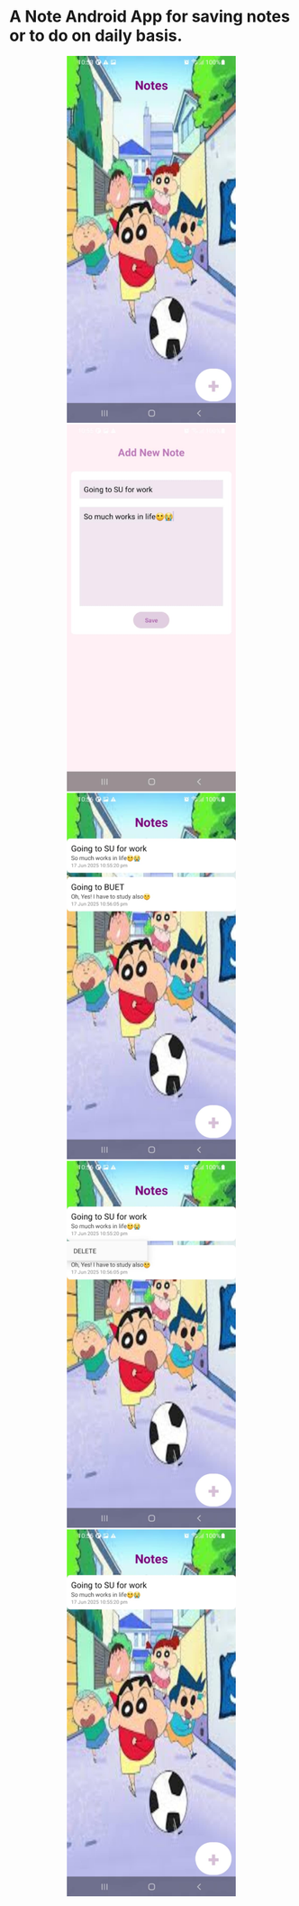 # A Note Android App for saving notes or to do on daily basis.
<p align="center">
<img width="300" src="https://github.com/TasniaKheya/Note_App/blob/main/app/c491ac83-4b9c-4ddd-929a-f8a40e10c4e6.jpeg" />
<img width="300" src="https://github.com/TasniaKheya/Note_App/blob/main/app/e7017c2a-ccaa-49c5-9ca9-4ee8faf97368.jpeg" />
<img width="300" src="https://github.com/TasniaKheya/Note_App/blob/main/app/762a82c5-24e9-4a89-9938-3e35c4911297.jpeg" />
<img width="300" src="https://github.com/TasniaKheya/Note_App/blob/main/app/a1590216-5c05-4bed-9914-686923158d6d.jpeg" />
<img width="300" src="https://github.com/TasniaKheya/Note_App/blob/main/app/a3c3689e-5ff9-4c0e-bb8b-7dcdf1fc9254.jpeg" />
</p>
